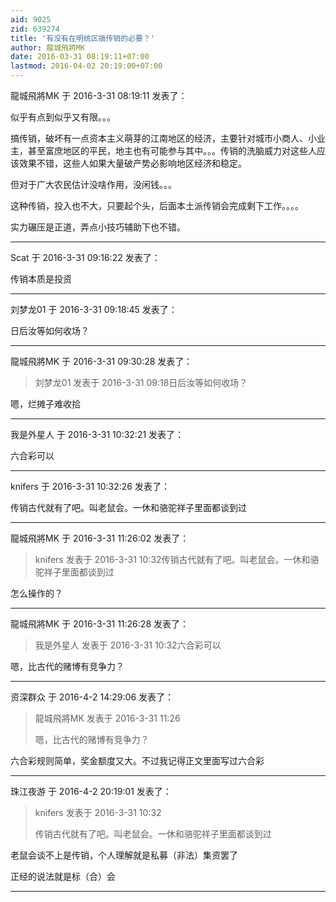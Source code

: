 ```yaml
---
aid: 9025
zid: 639274
title: '有没有在明统区搞传销的必要？'
author: 龍城飛將MK
date: 2016-03-31 08:19:11+07:00
lastmod: 2016-04-02 20:19:00+07:00
---
```


龍城飛將MK 于 2016-3-31 08:19:11 发表了：

似乎有点到似乎又有限。。。

搞传销，破坏有一点资本主义萌芽的江南地区的经济，主要针对城市小商人、小业主，甚至富庶地区的平民，地主也有可能参与其中。。。传销的洗脑威力对这些人应该效果不错，这些人如果大量破产势必影响地区经济和稳定。

但对于广大农民估计没啥作用，没闲钱。。。

这种传销，投入也不大，只要起个头，后面本土派传销会完成剩下工作。。。。

实力碾压是正道，弄点小技巧辅助下也不错。

---------

Scat 于 2016-3-31 09:16:22 发表了：

传销本质是投资

---------

刘梦龙01 于 2016-3-31 09:18:45 发表了：

日后汝等如何收场？

---------

龍城飛將MK 于 2016-3-31 09:30:28 发表了：

> 刘梦龙01 发表于 2016-3-31 09:18日后汝等如何收场？



嗯，烂摊子难收拾

---------

我是外星人 于 2016-3-31 10:32:21 发表了：

六合彩可以

---------

knifers 于 2016-3-31 10:32:26 发表了：

传销古代就有了吧。叫老鼠会。一休和骆驼祥子里面都谈到过

---------

龍城飛將MK 于 2016-3-31 11:26:02 发表了：

> knifers 发表于 2016-3-31 10:32传销古代就有了吧。叫老鼠会。一休和骆驼祥子里面都谈到过



怎么操作的？

---------

龍城飛將MK 于 2016-3-31 11:26:28 发表了：

> 我是外星人 发表于 2016-3-31 10:32六合彩可以



嗯，比古代的赌博有竞争力？

---------

资深群众 于 2016-4-2 14:29:06 发表了：

> 龍城飛將MK 发表于 2016-3-31 11:26
> 
> 嗯，比古代的赌博有竞争力？



六合彩规则简单，奖金额度又大。不过我记得正文里面写过六合彩

---------

珠江夜游 于 2016-4-2 20:19:01 发表了：

> knifers 发表于 2016-3-31 10:32
> 
> 传销古代就有了吧。叫老鼠会。一休和骆驼祥子里面都谈到过



老鼠会谈不上是传销，个人理解就是私募（非法）集资罢了

正经的说法就是标（合）会

---------

